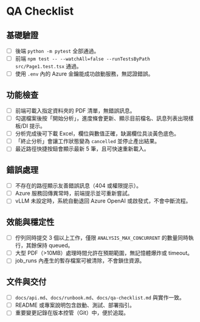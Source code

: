 # QA Checklist

## 基礎驗證
- [ ] 後端 `python -m pytest` 全部通過。
- [ ] 前端 `npm test -- --watchAll=false --runTestsByPath src/Page1.test.tsx` 通過。
- [ ] 使用 `.env` 內的 Azure 金鑰能成功啟動服務，無認證錯誤。

## 功能檢查
- [ ] 前端可載入指定資料夾的 PDF 清單，無錯誤訊息。
- [ ] 勾選檔案後按「開始分析」，進度條會更新、顯示目前檔名、訊息列表出現樣板/DI 提示。
- [ ] 分析完成後可下載 Excel，欄位與數值正確，缺漏欄位具淡黃色底色。
- [ ] 「終止分析」會讓工作狀態變為 `cancelled` 並停止產出結果。
- [ ] 最近路徑快捷按鈕會顯示最新 5 筆，且可快速重新載入。

## 錯誤處理
- [ ] 不存在的路徑顯示友善錯誤訊息（404 或權限提示）。
- [ ] Azure 服務回傳異常時，前端提示並可重新嘗試。
- [ ] vLLM 未設定時，系統自動退回 Azure OpenAI 或啟發式，不會中斷流程。

## 效能與穩定性
- [ ] 佇列同時提交 3 個以上工作，僅限 `ANALYSIS_MAX_CONCURRENT` 的數量同時執行，其餘保持 queued。
- [ ] 大型 PDF（>10MB）處理時間允許在預期範圍，無記憶體爆炸或 timeout。
- [ ] job_runs 內產生的暫存檔案可被清除，不會鎖住資源。

## 文件與交付
- [ ] `docs/api.md`、`docs/runbook.md`、`docs/qa-checklist.md` 與實作一致。
- [ ] README 或專案說明包含啟動、測試、部署指引。
- [ ] 重要變更記錄在版本控管（Git）中，便於追蹤。
